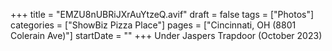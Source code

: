 +++
title = "EMZU8nUBRiJXrAuYtzeQ.avif"
draft = false
tags = ["Photos"]
categories = ["ShowBiz Pizza Place"]
pages = ["Cincinnati, OH (8801 Colerain Ave)"]
startDate = ""
+++
Under Jaspers Trapdoor (October 2023)
